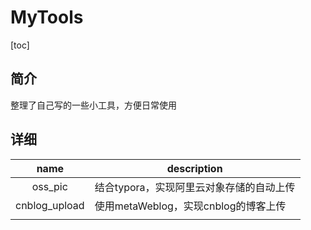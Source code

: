 # MyTools

[toc]

## 简介

整理了自己写的一些小工具，方便日常使用



## 详细

|     name      | description                              |
| :-----------: | ---------------------------------------- |
|    oss_pic    | 结合typora，实现阿里云对象存储的自动上传 |
| cnblog_upload | 使用metaWeblog，实现cnblog的博客上传     |
|               |                                          |

